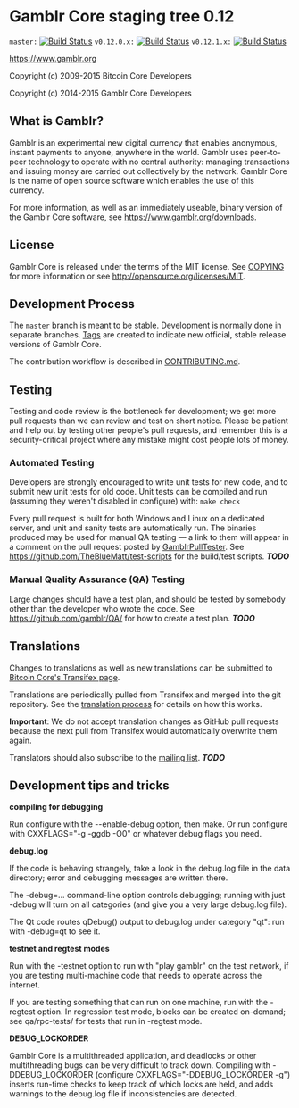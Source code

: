 Gamblr Core staging tree 0.12
===============================

`master:` [![Build Status](https://travis-ci.org/gamblr/gamblr.svg?branch=master)](https://travis-ci.org/gamblr/gamblr) `v0.12.0.x:` [![Build Status](https://travis-ci.org/gamblr/gamblr.svg?branch=v0.12.0.x)](https://travis-ci.org/gamblr/gamblr/branches) `v0.12.1.x:` [![Build Status](https://travis-ci.org/gamblr/gamblr.svg?branch=v0.12.1.x)](https://travis-ci.org/gamblr/gamblr/branches)

https://www.gamblr.org

Copyright (c) 2009-2015 Bitcoin Core Developers

Copyright (c) 2014-2015 Gamblr Core Developers


What is Gamblr?
----------------

Gamblr is an experimental new digital currency that enables anonymous, instant
payments to anyone, anywhere in the world. Gamblr uses peer-to-peer technology
to operate with no central authority: managing transactions and issuing money
are carried out collectively by the network. Gamblr Core is the name of open
source software which enables the use of this currency.

For more information, as well as an immediately useable, binary version of
the Gamblr Core software, see https://www.gamblr.org/downloads.


License
-------

Gamblr Core is released under the terms of the MIT license. See [COPYING](COPYING) for more
information or see http://opensource.org/licenses/MIT.

Development Process
-------------------

The `master` branch is meant to be stable. Development is normally done in separate branches.
[Tags](https://github.com/gamblr/gamblr/tags) are created to indicate new official,
stable release versions of Gamblr Core.

The contribution workflow is described in [CONTRIBUTING.md](CONTRIBUTING.md).


Testing
-------

Testing and code review is the bottleneck for development; we get more pull
requests than we can review and test on short notice. Please be patient and help out by testing
other people's pull requests, and remember this is a security-critical project where any mistake might cost people
lots of money.

### Automated Testing

Developers are strongly encouraged to write unit tests for new code, and to
submit new unit tests for old code. Unit tests can be compiled and run (assuming they weren't disabled in configure) with: `make check`

Every pull request is built for both Windows and Linux on a dedicated server,
and unit and sanity tests are automatically run. The binaries produced may be
used for manual QA testing — a link to them will appear in a comment on the
pull request posted by [GamblrPullTester](https://github.com/gamblr/PullTester). See https://github.com/TheBlueMatt/test-scripts
for the build/test scripts. ***TODO***

### Manual Quality Assurance (QA) Testing

Large changes should have a test plan, and should be tested by somebody other
than the developer who wrote the code.
See https://github.com/gamblr/QA/ for how to create a test plan. ***TODO***

Translations
------------

Changes to translations as well as new translations can be submitted to
[Bitcoin Core's Transifex page](https://www.transifex.com/projects/p/gamblr/).

Translations are periodically pulled from Transifex and merged into the git repository. See the
[translation process](doc/translation_process.md) for details on how this works.

**Important**: We do not accept translation changes as GitHub pull requests because the next
pull from Transifex would automatically overwrite them again.

Translators should also subscribe to the [mailing list](https://groups.google.com/forum/#!forum/gamblr-translators). ***TODO***

Development tips and tricks
---------------------------

**compiling for debugging**

Run configure with the --enable-debug option, then make. Or run configure with
CXXFLAGS="-g -ggdb -O0" or whatever debug flags you need.

**debug.log**

If the code is behaving strangely, take a look in the debug.log file in the data directory;
error and debugging messages are written there.

The -debug=... command-line option controls debugging; running with just -debug will turn
on all categories (and give you a very large debug.log file).

The Qt code routes qDebug() output to debug.log under category "qt": run with -debug=qt
to see it.

**testnet and regtest modes**

Run with the -testnet option to run with "play gamblr" on the test network, if you
are testing multi-machine code that needs to operate across the internet.

If you are testing something that can run on one machine, run with the -regtest option.
In regression test mode, blocks can be created on-demand; see qa/rpc-tests/ for tests
that run in -regtest mode.

**DEBUG_LOCKORDER**

Gamblr Core is a multithreaded application, and deadlocks or other multithreading bugs
can be very difficult to track down. Compiling with -DDEBUG_LOCKORDER (configure
CXXFLAGS="-DDEBUG_LOCKORDER -g") inserts run-time checks to keep track of which locks
are held, and adds warnings to the debug.log file if inconsistencies are detected.
